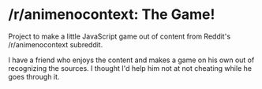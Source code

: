 /r/animenocontext: The Game!
==============
Project to make a little JavaScript game out of content from Reddit's /r/animenocontext subreddit. 

I have a friend who enjoys the content and makes a game on his own out of recognizing the sources. I thought I'd help him not at not cheating while he goes through it.